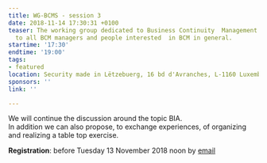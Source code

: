 ```yaml
---
title: WG-BCMS - session 3
date: 2018-11-14 17:30:31 +0100
teaser: The working group dedicated to Business Continuity  Management (BCMS) is addressed
  to all BCM managers and people interested  in BCM in general.
startime: '17:30'
endtime: '19:00'
tags:
- featured
location: Security made in Lëtzebuerg, 16 bd d'Avranches, L-1160 Luxembourg
sponsors: ''
link: ''

---
```

We will continue the discussion around the topic BIA.  
In addition we can also propose, to exchange experiences, of organizing and realizing a table top exercise.  
  
**Registration**: before Tuesday 13 November 2018 noon by [email](mailto:margot.hartman@securitymadein.lu)